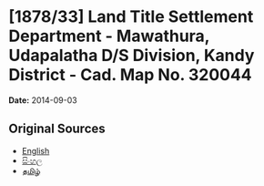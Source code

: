 # [1878/33] Land Title Settlement Department - Mawathura, Udapalatha D/S Division, Kandy District - Cad. Map No. 320044

**Date:** 2014-09-03

## Original Sources

- [English](https://documents.gov.lk/view/extra-gazettes/2014/9/1878-33_E.pdf)
- [සිංහල](https://documents.gov.lk/view/extra-gazettes/2014/9/1878-33_S.pdf)
- [தமிழ்](https://documents.gov.lk/view/extra-gazettes/2014/9/1878-33_T.pdf)
